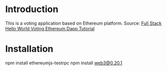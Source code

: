 # Introduction
This is a voting application based on Ethereum platform.
Source: [Full Stack Hello World Voting Ethereum Dapp Tutorial](https://medium.com/@mvmurthy/full-stack-hello-world-voting-ethereum-dapp-tutorial-part-1-40d2d0d807c2)

# Installation
npm install ethereumjs-testrpc
npm install web3@0.20.1
